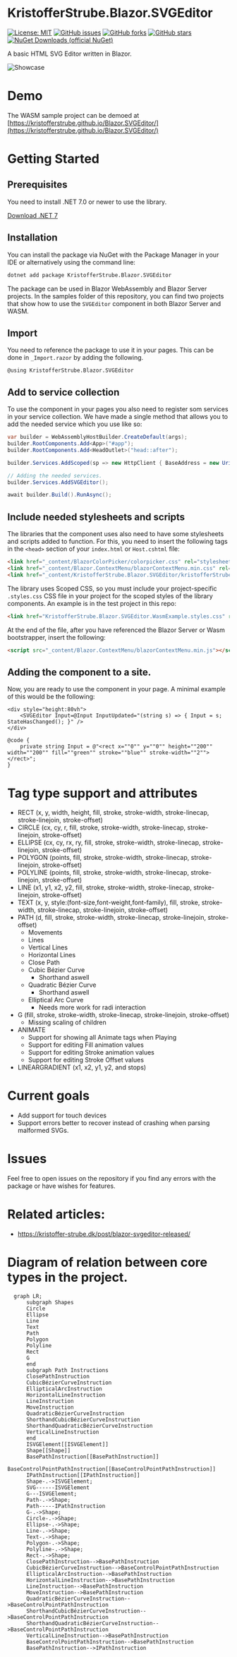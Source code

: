 # KristofferStrube.Blazor.SVGEditor
[![License: MIT](https://img.shields.io/badge/License-MIT-yellow.svg)](/LICENSE)
[![GitHub issues](https://img.shields.io/github/issues/KristofferStrube/Blazor.SVGEditor)](https://github.com/KristofferStrube/Blazor.SVGEditor/issues)
[![GitHub forks](https://img.shields.io/github/forks/KristofferStrube/Blazor.SVGEditor)](https://github.com/KristofferStrube/Blazor.SVGEditor/network/members)
[![GitHub stars](https://img.shields.io/github/stars/KristofferStrube/Blazor.SVGEditor)](https://github.com/KristofferStrube/Blazor.SVGEditor/stargazers)
[![NuGet Downloads (official NuGet)](https://img.shields.io/nuget/dt/KristofferStrube.Blazor.SVGEditor?label=NuGet%20Downloads)](https://www.nuget.org/packages/KristofferStrube.Blazor.SVGEditor/)

A basic HTML SVG Editor written in Blazor.

![Showcase](./docs/showcase.gif?raw=true)

# Demo
The WASM sample project can be demoed at [https://kristofferstrube.github.io/Blazor.SVGEditor/](https://kristofferstrube.github.io/Blazor.SVGEditor/)

# Getting Started
## Prerequisites
You need to install .NET 7.0 or newer to use the library.

[Download .NET 7](https://dotnet.microsoft.com/download/dotnet/7.0)

## Installation
You can install the package via NuGet with the Package Manager in your IDE or alternatively using the command line:
```bash
dotnet add package KristofferStrube.Blazor.SVGEditor
```
The package can be used in Blazor WebAssembly and Blazor Server projects. In the samples folder of this repository, you can find two projects that show how to use the `SVGEditor` component in both Blazor Server and WASM.

## Import
You need to reference the package to use it in your pages. This can be done in `_Import.razor` by adding the following.
```razor
@using KristofferStrube.Blazor.SVGEditor
```

## Add to service collection
To use the component in your pages you also need to register som services in your service collection. We have made a single method that allows you to add the needed service which you use like so:

```csharp
var builder = WebAssemblyHostBuilder.CreateDefault(args);
builder.RootComponents.Add<App>("#app");
builder.RootComponents.Add<HeadOutlet>("head::after");

builder.Services.AddScoped(sp => new HttpClient { BaseAddress = new Uri(builder.HostEnvironment.BaseAddress) });

// Adding the needed services.
builder.Services.AddSVGEditor();

await builder.Build().RunAsync();
```

## Include needed stylesheets and scripts
The libraries that the component uses also need to have some stylesheets and scripts added to function.
For this, you need to insert the following tags in the `<head>` section of your `index.html` or `Host.cshtml` file:
```html
<link href="_content/BlazorColorPicker/colorpicker.css" rel="stylesheet" />
<link href="_content/Blazor.ContextMenu/blazorContextMenu.min.css" rel="stylesheet" />
<link href="_content/KristofferStrube.Blazor.SVGEditor/kristofferStrubeBlazorSVGEditor.css" rel="stylesheet" />
```
The library uses Scoped CSS, so you must include your project-specific `.styles.css` CSS file in your project for the scoped styles of the library components. An example is in the test project in this repo:
```html
<link href="KristofferStrube.Blazor.SVGEditor.WasmExample.styles.css" rel="stylesheet" />
```

At the end of the file, after you have referenced the Blazor Server or Wasm bootstrapper, insert the following:

```html
<script src="_content/Blazor.ContextMenu/blazorContextMenu.min.js"></script>
```

## Adding the component to a site.
Now, you are ready to use the component in your page. A minimal example of this would be the following:

```razor
<div style="height:80vh">
    <SVGEditor Input=@Input InputUpdated="(string s) => { Input = s; StateHasChanged(); }" />
</div>

@code {
    private string Input = @"<rect x=""0"" y=""0"" height=""200"" width=""200"" fill=""green"" stroke=""blue"" stroke-width=""2""></rect>";
}
```

# Tag type support and attributes
- RECT (x, y, width, height, fill, stroke, stroke-width, stroke-linecap, stroke-linejoin, stroke-offset)
- CIRCLE (cx, cy, r, fill, stroke, stroke-width, stroke-linecap, stroke-linejoin, stroke-offset)
- ELLIPSE (cx, cy, rx, ry, fill, stroke, stroke-width, stroke-linecap, stroke-linejoin, stroke-offset)
- POLYGON (points, fill, stroke, stroke-width, stroke-linecap, stroke-linejoin, stroke-offset)
- POLYLINE (points, fill, stroke, stroke-width, stroke-linecap, stroke-linejoin, stroke-offset)
- LINE (x1, y1, x2, y2, fill, stroke, stroke-width, stroke-linecap, stroke-linejoin, stroke-offset)
- TEXT (x, y, style:(font-size,font-weight,font-family), fill, stroke, stroke-width, stroke-linecap, stroke-linejoin, stroke-offset)
- PATH (d, fill, stroke, stroke-width, stroke-linecap, stroke-linejoin, stroke-offset)
    - Movements
    - Lines
    - Vertical Lines
    - Horizontal Lines
    - Close Path
    - Cubic Bézier Curve
        - Shorthand aswell
    - Quadratic Bézier Curve
        - Shorthand aswell
    - Elliptical Arc Curve
        - Needs more work for radi interaction
- G (fill, stroke, stroke-width, stroke-linecap, stroke-linejoin, stroke-offset)
    - Missing scaling of children
- ANIMATE
    - Support for showing all Animate tags when Playing
    - Support for editing Fill animation values
    - Support for editing Stroke animation values
    - Support for editing Stroke Offset values
- LINEARGRADIENT (x1, x2, y1, y2, and stops)

# Current goals
- Add support for touch devices
- Support errors better to recover instead of crashing when parsing malformed SVGs.

# Issues
Feel free to open issues on the repository if you find any errors with the package or have wishes for features.

# Related articles:
- https://kristoffer-strube.dk/post/blazor-svgeditor-released/

# Diagram of relation between core types in the project.

```mermaid
  graph LR;
      subgraph Shapes
      Circle
      Ellipse
      Line
      Text
      Path
      Polygon
      Polyline
      Rect
      G
      end
      subgraph Path Instructions
      ClosePathInstruction
      CubicBézierCurveInstruction
      EllipticalArcInstruction
      HorizontalLineInstruction
      LineInstruction
      MoveInstruction
      QuadraticBézierCurveInstruction
      ShorthandCubicBézierCurveInstruction
      ShorthandQuadraticBézierCurveInstruction
      VerticalLineInstruction
      end
      ISVGElement[[ISVGElement]]
      Shape[[Shape]]
      BasePathInstruction[[BasePathInstruction]]
      BaseControlPointPathInstruction[[BaseControlPointPathInstruction]]
      IPathInstruction[[IPathInstruction]]
      Shape-.->ISVGElement;
      SVG------ISVGElement
      G---ISVGElement;
      Path-.->Shape;
      Path-----IPathInstruction
      G-.->Shape;
      Circle-.->Shape;
      Ellipse-.->Shape;
      Line-.->Shape;
      Text-.->Shape;
      Polygon-.->Shape;
      Polyline-.->Shape;
      Rect-.->Shape;
      ClosePathInstruction-->BasePathInstruction
      CubicBézierCurveInstruction-->BaseControlPointPathInstruction
      EllipticalArcInstruction-->BasePathInstruction
      HorizontalLineInstruction-->BasePathInstruction
      LineInstruction-->BasePathInstruction
      MoveInstruction-->BasePathInstruction
      QuadraticBézierCurveInstruction-->BaseControlPointPathInstruction
      ShorthandCubicBézierCurveInstruction-->BaseControlPointPathInstruction
      ShorthandQuadraticBézierCurveInstruction-->BaseControlPointPathInstruction
      VerticalLineInstruction-->BasePathInstruction
      BaseControlPointPathInstruction-->BasePathInstruction
      BasePathInstruction-->IPathInstruction
```
